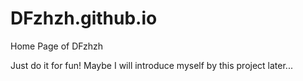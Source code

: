 # DFzhzh.github.io
Home Page of DFzhzh

Just do it for fun!
Maybe I will introduce myself by this project later...

